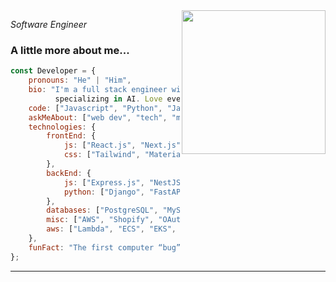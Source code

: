 <!--<h2>I'm Cody Christ!</h2>-->
<img align='right' src="https://media.giphy.com/media/M9gbBd9nbDrOTu1Mqx/giphy.gif" width="230">
<p><em>Software Engineer</em></p>

### A little more about me...  

```javascript
const Developer = {
    pronouns: "He" | "Him",
    bio: "I'm a full stack engineer with 11 years of experience,
          specializing in AI. Love every minute of problem solving and coding.",
    code: ["Javascript", "Python", "Java", "C#"],
    askMeAbout: ["web dev", "tech", "machine learning", "full-stack"],
    technologies: {
        frontEnd: {
            js: ["React.js", "Next.js"],
            css: ["Tailwind", "MaterialUI", "Bootstrap", "SCSS"]
        },
        backEnd: {
            js: ["Express.js", "NestJS"],
            python: ["Django", "FastAPI", "Flask"]
        },
        databases: ["PostgreSQL", "MySQL", "MongoDB", "DynamoDB"],
        misc: ["AWS", "Shopify", "OAuth", "GraphQL"],
        aws: ["Lambda", "ECS", "EKS", "Kinesis", "Cognito"]
    },
    funFact: "The first computer “bug” was an actual real-life bug"
};
```

---
